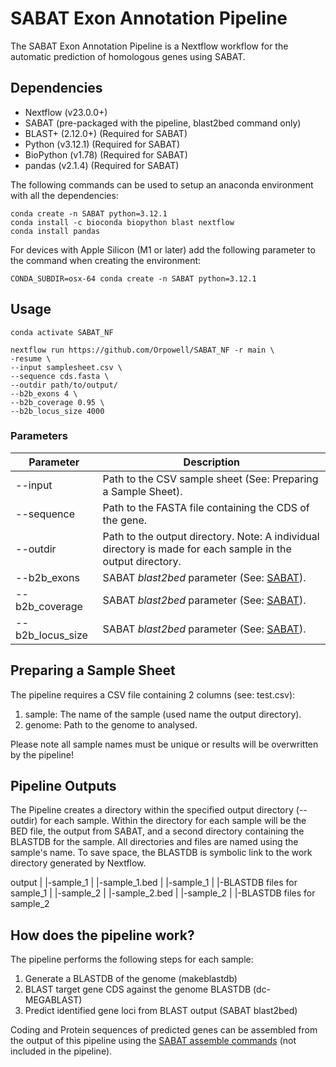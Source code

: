 # SABAT Exon Annotation Pipeline

The SABAT Exon Annotation Pipeline is a Nextflow workflow for the automatic 
prediction of homologous genes using SABAT.

## Dependencies

- Nextflow (v23.0.0+)
- SABAT (pre-packaged with the pipeline, blast2bed command only)
- BLAST+ (2.12.0+) (Required for SABAT)
- Python (v3.12.1) (Required for SABAT)
- BioPython (v1.78) (Required for SABAT)
- pandas (v2.1.4) (Required for SABAT)

The following commands can be used to setup an anaconda environment with all the dependencies:

    conda create -n SABAT python=3.12.1
    conda install -c bioconda biopython blast nextflow
    conda install pandas

For devices with Apple Silicon (M1 or later) add the following parameter to the command when creating the environment:

    CONDA_SUBDIR=osx-64 conda create -n SABAT python=3.12.1

## Usage

    conda activate SABAT_NF

    nextflow run https://github.com/Orpowell/SABAT_NF -r main \
    -resume \
    --input samplesheet.csv \
    --sequence cds.fasta \
    --outdir path/to/output/
    --b2b_exons 4 \
    --b2b_coverage 0.95 \
    --b2b_locus_size 4000 

### Parameters

| Parameter | Description |
| --- | --- |
| --input   | Path to the CSV sample sheet (See: Preparing a Sample Sheet).  |
| --sequence| Path to the FASTA file containing the CDS of the gene. |
| --outdir | Path to the output directory. Note: A individual directory is made for each sample in the output directory. |
| --b2b_exons| SABAT *blast2bed* parameter (See: [SABAT](https://github.com/Orpowell/SABAT)). |
| --b2b_coverage| SABAT *blast2bed* parameter (See: [SABAT](https://github.com/Orpowell/SABAT)). |
| --b2b_locus_size| SABAT *blast2bed* parameter (See: [SABAT](https://github.com/Orpowell/SABAT)). |

## Preparing a Sample Sheet

The pipeline requires a CSV file containing 2 columns (see: test.csv):
1. sample: The name of the sample (used name the output directory).
2. genome: Path to the genome to analysed.

Please note all sample names must be unique or results will be overwritten by the pipeline! 

## Pipeline Outputs

The Pipeline creates a directory within the specified output directory (--outdir) for each sample. Within the directory for each sample will be the BED file, the output from SABAT, and 
a second directory containing the BLASTDB for the sample. All directories and files are named using the sample's name. To save space, the BLASTDB is symbolic link to the work directory generated by Nextflow.

output
    |
    |-sample_1
    |   |-sample_1.bed
    |   |-sample_1
    |        |-BLASTDB files for sample_1
    |
    |-sample_2
    |    |-sample_2.bed
    |    |-sample_2
    |        |-BLASTDB files for sample_2

## How does the pipeline work?

The pipeline performs the following steps for each sample:
1. Generate a BLASTDB of the genome (makeblastdb)
2. BLAST target gene CDS against the genome BLASTDB (dc-MEGABLAST)
3. Predict identified gene loci from BLAST output (SABAT blast2bed)

Coding and Protein sequences of predicted genes can be assembled from the output of this pipeline using the [SABAT assemble commands](https://github.com/Orpowell/SABAT) (not included in the pipeline).

